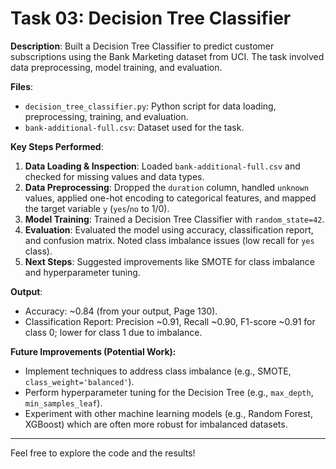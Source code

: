 # Task 03: Decision Tree Classifier

**Description**: Built a Decision Tree Classifier to predict customer subscriptions using the Bank Marketing dataset from UCI. The task involved data preprocessing, model training, and evaluation.

**Files**:
- `decision_tree_classifier.py`: Python script for data loading, preprocessing, training, and evaluation.
- `bank-additional-full.csv`: Dataset used for the task.

**Key Steps Performed**:
1. **Data Loading & Inspection**: Loaded `bank-additional-full.csv` and checked for missing values and data types.
2. **Data Preprocessing**: Dropped the `duration` column, handled `unknown` values, applied one-hot encoding to categorical features, and mapped the target variable `y` (`yes`/`no` to 1/0).
3. **Model Training**: Trained a Decision Tree Classifier with `random_state=42`.
4. **Evaluation**: Evaluated the model using accuracy, classification report, and confusion matrix. Noted class imbalance issues (low recall for `yes` class).
5. **Next Steps**: Suggested improvements like SMOTE for class imbalance and hyperparameter tuning.

**Output**:
- Accuracy: ~0.84 (from your output, Page 130).
- Classification Report: Precision ~0.91, Recall ~0.90, F1-score ~0.91 for class 0; lower for class 1 due to imbalance.

**Future Improvements (Potential Work):**
- Implement techniques to address class imbalance (e.g., SMOTE, `class_weight='balanced'`).
- Perform hyperparameter tuning for the Decision Tree (e.g., `max_depth`, `min_samples_leaf`).
- Experiment with other machine learning models (e.g., Random Forest, XGBoost) which are often more robust for imbalanced datasets.

---

Feel free to explore the code and the results!